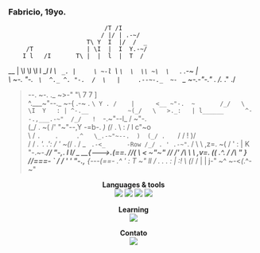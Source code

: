 ### Fabricio, 19yo.
 
<!--
**fabriciohrq/fabriciohrq** is a ✨ _special_ ✨ repository because its `README.md` (this file) appears on your GitHub profile.

Here are some ideas to get you started:

- 🔭 I’m currently working on ...
- 🌱 I’m currently learning ...
- 👯 I’m looking to collaborate on ...
- 🤔 I’m looking for help with ...
- 💬 Ask me about ...
- 📫 How to reach me: ...
- 😄 Pronouns: ...
- ⚡ Fun fact: ...
-->

                               /T /I          
                              / |/ | .-~/    
                          T\ Y  I  |/  /  _  
         /T               | \I  |  I  Y.-~/  
        I l   /I       T\ |  |  l  |  T  /   
 __  | \l   \l  \I l __l  l   \   `  _. |    
 \ ~-l  `\   `\  \  \\ ~\  \   `. .-~   |    
  \   ~-. "-.  `  \  ^._ ^. "-.  /  \   |    
.--~-._  ~-  `  _  ~-_.-"-." ._ /._ ." ./    
 >--.  ~-.   ._  ~>-"    "\\   7   7   ]     
^.___~"--._    ~-{  .-~ .  `\ Y . /    |     
 <__ ~"-.  ~       /_/   \   \I  Y   : |
   ^-.__           ~(_/   \   >._:   | l______     
       ^--.,___.-~"  /_/   !  `-.~"--l_ /     ~"-.  
              (_/ .  ~(   /'     "~"--,Y   -=b-. _) 
               (_/ .  \  :           / l      c"~o \
                \ /    `.    .     .^   \_.-~"~--.  ) 
                 (_/ .   `  /     /       !       )/  
                  / / _.   '.   .':      /        ' 
                  ~(_/ .   /    _  `  .-<_      -Row
                    /_/ . ' .-~" `.  / \  \          ,z=.
                    ~( /   '  :   | K   "-.~-.______//
                      "-,.    l   I/ \_    __{--->._(==.
                       //(     \  <    ~"~"     //
                      /' /\     \  \     ,v=.  ((
                    .^. / /\     "  }__ //===-  `
                   / / ' '  "-.,__ {---(==-
                 .^ '       :  T  ~"   ll
                / .  .  . : | :!        \\ 
               (_/  /   | | j-"          ~^
                 ~-<_(_.^-~"   


<p align="center">
 <b>Languages & tools</b> <br>

 <img src="https://img.shields.io/badge/CSS3-1572B6?style=for-the-badge&logo=css3&logoColor=white">
 <img src="https://img.shields.io/badge/HTML5-E34F26?style=for-the-badge&logo=html5&logoColor=white">
 <img src="https://img.shields.io/badge/JavaScript-323330?style=for-the-badge&logo=javascript&logoColor=F7DF1E">
 <img src="https://img.shields.io/badge/Bootstrap-563D7C?style=for-the-badge&logo=bootstrap&logoColor=white">

</p>


<p align="center">
 <b>Learning</b> <br>

 <img src="https://img.shields.io/badge/Vue.js-35495E?style=for-the-badge&logo=vue.js&logoColor=4FC08D">

</p>


<p align="center">
 <b>Contato</b> <br>
 <a align="center" href="https://www.linkedin.com/in/fabricio-h-santos" target="_blank"><img src="https://img.shields.io/badge/-LinkedIn-%230077B5?style=for-the-badge&logo=linkedin&logoColor=white" target="_blank"></a>
</p>


<!-- <div>
<a href="https://github.com/fabriciohrq">
<img height="180em" src="https://github-readme-stats.vercel.app/api/top-langs/?username=fabriciohrq&layout=compact&langs_count=7&theme=dracula"/>
<img height="180em" src="https://github-readme-stats.vercel.app/api?username=fabriciohrq&show_icons=true&theme=dracula&include_all_commits=true&count_private=true"/>
</div> -->
